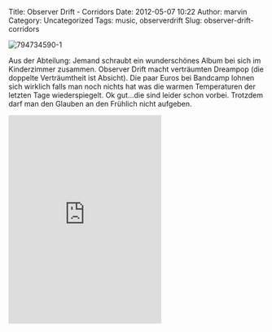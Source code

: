 Title: Observer Drift - Corridors
Date: 2012-05-07 10:22
Author: marvin
Category: Uncategorized
Tags: music, observerdrift
Slug: observer-drift-corridors

![794734590-1]({static}/images/794734590-1.jpg)

Aus der Abteilung: Jemand schraubt ein wunderschönes Album bei sich im
Kinderzimmer zusammen. Observer Drift macht verträumten Dreampop (die
doppelte Verträumtheit ist Absicht). Die paar Euros bei Bandcamp lohnen
sich wirklich falls man noch nichts hat was die warmen Temperaturen der
letzten Tage wiederspiegelt. Ok gut...die sind leider schon vorbei.
Trotzdem darf man den Glauben an den Frühlich nicht aufgeben.

<iframe width="300" height="410" style="position: relative; display: block; width: 300px; height: 410px;" src="http://bandcamp.com/EmbeddedPlayer/v=2/album=987835706/size=grande3/bgcol=FFFFFF/linkcol=4285BB/" allowtransparency="true" frameborder="0">[Corridors
by Observer
Drift](http://observerdrift.bandcamp.com/album/corridors)</iframe>

